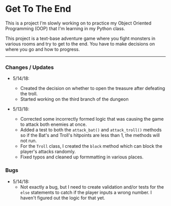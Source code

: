 # Get To The End

This is a project I'm slowly working on to practice my Object Oriented Programming (OOP) that I'm learning in my Python class.

This project is a text-base adventure game where you fight monsters in various rooms and try to get to the end. You have to make decisions on where you go and how to progress.

---

### Changes / Updates

* 5/14/18:
   - Created the decision on whether to open the treasure after defeating the troll.
   - Started working on the third branch of the dungeon

* 5/13/18:
   - Corrected some incorrectly formed logic that was causing the game to attack both enemies at once.
   - Added a test to both the `attack_bat()` and `attack_troll()` methods so if the Bat's and Troll's hitpoints are less than 1, the methods will not run.
   - For the `Troll` class, I created the `block` method which can block the player's attacks randomly.
   - Fixed typos and cleaned up formmatting in various places.


### Bugs

* 5/14/18:
   - Not exactly a bug, but I need to create validation and/or tests for the `else` statements to catch if the player inputs a wrong number. I haven't figured out the logic for that yet.
